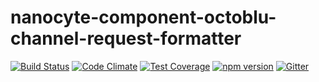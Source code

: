 # nanocyte-component-octoblu-channel-request-formatter

[![Build Status](https://travis-ci.org/octoblu/nanocyte-component-octoblu-channel-request-formatter.svg?branch=master)](https://travis-ci.org/octoblu/nanocyte-component-octoblu-channel-request-formatter)
[![Code Climate](https://codeclimate.com/github/octoblu/nanocyte-component-octoblu-channel-request-formatter/badges/gpa.svg)](https://codeclimate.com/github/octoblu/nanocyte-component-octoblu-channel-request-formatter)
[![Test Coverage](https://codeclimate.com/github/octoblu/nanocyte-component-octoblu-channel-request-formatter/badges/coverage.svg)](https://codeclimate.com/github/octoblu/nanocyte-component-octoblu-channel-request-formatter)
[![npm version](https://badge.fury.io/js/nanocyte-component-octoblu-channel-request-formatter.svg)](http://badge.fury.io/js/nanocyte-component-octoblu-channel-request-formatter)
[![Gitter](https://badges.gitter.im/octoblu/help.svg)](https://gitter.im/octoblu/help)

